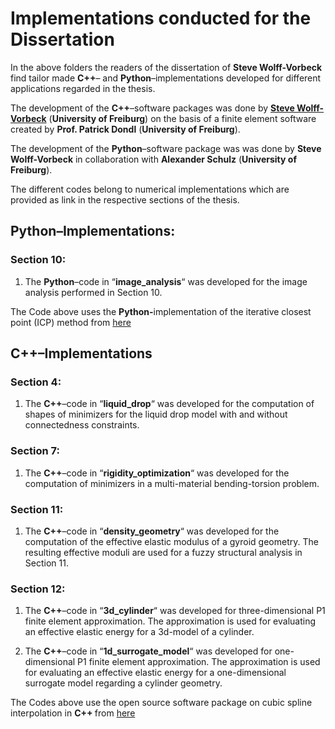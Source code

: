 
# Implementations conducted for the Dissertation

In the above folders the readers of the dissertation of **Steve Wolff-Vorbeck** find tailor made **C++**– and **Python**–implementations developed for different applications regarded in the thesis.

The development of the **C++**–software packages was done by **<a href = https://aam.uni-freiburg.de/mitarb/wolffvorbeck/index.html>Steve Wolff-Vorbeck<a/>** (**University of Freiburg**) on the basis of a finite element software created by **Prof. Patrick Dondl** (**University of Freiburg**).

The development of the **Python**–software package was was done by **Steve Wolff-Vorbeck** in collaboration with **Alexander Schulz** (**University of Freiburg**).

The different codes belong to numerical implementations which are provided as link in the respective sections of the thesis.

## Python–Implementations:

### Section 10: 

1. The **Python**–code in “**image_analysis**“ was developed for the image analysis performed in Section 10. 

The Code above uses the <b>Python-</b>implementation of the iterative closest point (ICP) method from <a href ="https://github.com/ClayFlannigan/icp">here</a> 

</p>

## C++–Implementations

### Section 4:

1. The **C++**–code in “**liquid_drop**“ was developed for the computation of shapes of minimizers for the liquid drop model with and without connectedness constraints.

### Section 7:

1. The **C++**–code in “**rigidity_optimization**“  was developed for the computation of minimizers in a multi-material bending-torsion problem. 

### Section 11:

1. The **C++**–code in “**density_geometry**“ was developed for the computation of the effective elastic modulus of a gyroid geometry. The resulting effective moduli are used for a fuzzy structural analysis in Section 11. 

### Section 12:

1. The **C++**–code in “**3d_cylinder**“ was developed for three-dimensional P1 finite element approximation. The approximation is used for evaluating an effective elastic energy for a 3d-model of a cylinder. 

2. The **C++**–code in “**1d_surrogate_model**“ was developed for one-dimensional P1 finite element approximation. The approximation is used for evaluating an effective elastic energy for a one-dimensional surrogate model regarding a cylinder geometry. 

The Codes above use the open source software package on cubic spline interpolation in <b> C++ </b> from <a href ="https://kluge.in-chemnitz.de/opensource/spline/">here</a> 

